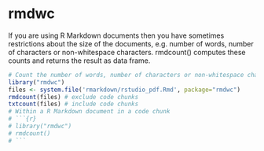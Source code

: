 # rmdwc #

If you are using R Markdown documents then you have sometimes restrictions about the size of the documents, e.g. number of words, number of characters or non-whitespace characters. rmdcount() computes these counts and returns the result as data frame.

```r
# Count the number of words, number of characters or non-whitespace characters of files
library("rmdwc")
files <- system.file('rmarkdown/rstudio_pdf.Rmd', package="rmdwc")
rmdcount(files) # exclude code chunks
txtcount(files) # include code chunks
# Within a R Markdown document in a code chunk
# ```{r}
# library("rmdwc")
# rmdcount()
# ```

```

